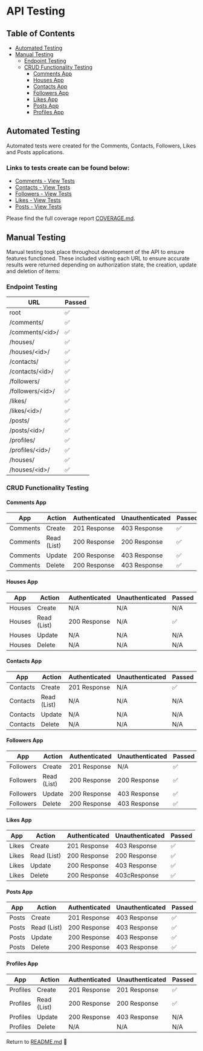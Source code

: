 # API Testing

## Table of Contents

- [Automated Testing](#automated-testing)
- [Manual Testing](#manual-testing)
  - [Endpoint Testing](#endpoint-testing)
  - [CRUD Functionality Testing](#crud-functionality-testing)
    - [Comments App](#comments-app)
    - [Houses App](#houses-app)
    - [Contacts App](#contacts-app)
    - [Followers App](#followers-app)
    - [Likes App](#likes-app)
    - [Posts App](#posts-app)
    - [Profiles App](#profiles-app)


## Automated Testing

Automated tests were created for the Comments, Contacts, Followers, Likes and Posts applications.


### Links to tests create can be found below:

- [Comments - View Tests](https://github.com/llancruzz/hogwarts-api/blob/main/comments/tests.py)
- [Contacts - View Tests](https://github.com/llancruzz/hogwarts-api/blob/main/contacts/tests.py)
- [Followers - View Tests](https://github.com/llancruzz/hogwarts-api/blob/main/followers/tests.py)
- [Likes - View Tests](https://github.com/llancruzz/hogwarts-api/blob/main/likes/tests.py)
- [Posts - View Tests](https://github.com/llancruzz/hogwarts-api/blob/main/posts/tests.py)

Please find the full coverage report [COVERAGE.md](https://github.com/llancruzz/hogwarts-api/blob/main/COVERAGE.md).

## Manual Testing

Manual testing took place throughout development of the API to ensure features functioned. These included visiting each URL to ensure accurate results were returned depending on authorization state, the creation, update and deletion of items:

### Endpoint Testing

| URL | Passed |
|---|---|
| root | :white_check_mark: |
| /comments/ | :white_check_mark: |
| /comments/\<id>/ | :white_check_mark: |
| /houses/ | :white_check_mark: |
| /houses/\<id>/ | :white_check_mark: |
| /contacts/ | :white_check_mark: |
| /contacts/\<id>/ | :white_check_mark: |
| /followers/ | :white_check_mark: |
| /followers/\<id>/ | :white_check_mark: |
| /likes/ | :white_check_mark: |
| /likes/\<id>/ | :white_check_mark: |
| /posts/ | :white_check_mark: |
| /posts/\<id>/ | :white_check_mark: |
| /profiles/ | :white_check_mark: |
| /profiles/\<id>/ | :white_check_mark: |
| /houses/ | :white_check_mark: |
| /houses/\<id>/ | :white_check_mark: |


### CRUD Functionality Testing

#### Comments App

| App | Action | Authenticated | Unauthenticated | Passed |
|---|---|---|---|---|
| Comments | Create | 201 Response | 403 Response | :white_check_mark: |
| Comments | Read (List) | 200 Response | 200 Response | :white_check_mark: |
| Comments | Update | 200 Response |403 Response | :white_check_mark: |
| Comments | Delete | 200 Response | 403 Response | :white_check_mark: |

#### Houses App

| App | Action | Authenticated | Unauthenticated | Passed |
|---|---|---|---|---|
| Houses | Create | N/A | N/A  | N/A |
| Houses | Read (List) | 200 Response | N/A | :white_check_mark: |
| Houses | Update | N/A | N/A  | N/A |
| Houses | Delete | N/A | N/A  | N/A |

#### Contacts App

| App | Action | Authenticated | Unauthenticated | Passed |
|---|---|---|---|---|
| Contacts | Create | 201 Response | N/A | :white_check_mark: |
| Contacts | Read (List) | N/A | N/A | N/A |
| Contacts | Update | N/A| N/A | N/A |
| Contacts | Delete | N/A | N/A  | N/A |

#### Followers App

| App | Action | Authenticated | Unauthenticated | Passed |
|---|---|---|---|---|
| Followers | Create | 201 Response | N/A | :white_check_mark: |
| Followers | Read (List) | 200 Response | 200 Response | :white_check_mark: |
| Followers| Update | 200 Response| 403 Response | :white_check_mark: |
| Followers | Delete | 200 Response | 403 Response  | :white_check_mark: |

#### Likes App

| App | Action | Authenticated | Unauthenticated | Passed |
|---|---|---|---|---|
| Likes | Create | 201 Response | 403 Response | :white_check_mark: |
| Likes | Read (List) | 200 Response | 200 Response | :white_check_mark: |
| Likes | Update | 200 Response| 403 Response | :white_check_mark: |
| Likes | Delete | 200 Response | 403cResponse  | :white_check_mark: |

#### Posts App

| App | Action | Authenticated | Unauthenticated | Passed |
|---|---|---|---|---|
| Posts | Create | 201 Response | 403 Response | :white_check_mark: |
| Posts | Read (List) | 200 Response | 403 Response | :white_check_mark: |
| Posts | Update | 200 Response| 403 Response | :white_check_mark: |
| Posts | Delete | 200 Response | 403 Response  | :white_check_mark: |

#### Profiles App

| App | Action | Authenticated | Unauthenticated | Passed |
|---|---|---|---|---|
| Profiles| Create | 201 Response | 201 Response | :white_check_mark: |
| Profiles | Read (List) | 200 Response | 200 Response | :white_check_mark: |
| Profiles | Update | 200 Response| 403 Response | N/A |
| Profiles | Delete | N/A | N/A  | N/A |

Return to [README.md](README.md) :book: